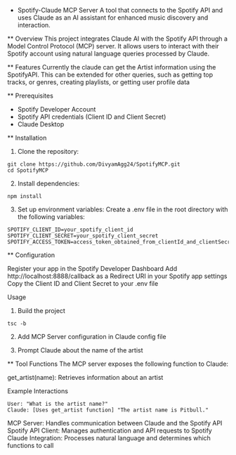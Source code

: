 * Spotify-Claude MCP Server
A tool that connects to the Spotify API and uses Claude as an AI assistant for enhanced music discovery and interaction.

** Overview
This project integrates Claude AI with the Spotify API through a Model Control Protocol (MCP) server. It allows users to interact with their Spotify account using natural language queries processed by Claude.

** Features
Currently the claude can get the Artist information using the SpotifyAPI. This can be extended for other queries, such as getting top tracks, or genres, creating playlists, or getting user profile data

** Prerequisites
 - Spotify Developer Account
 - Spotify API credentials (Client ID and Client Secret)
 - Claude Desktop


** Installation

1. Clone the repository:
```
git clone https://github.com/DivyamAgg24/SpotifyMCP.git
cd SpotifyMCP
```

2. Install dependencies:
```
npm install
```

3. Set up environment variables:
Create a .env file in the root directory with the following variables:
```
SPOTIFY_CLIENT_ID=your_spotify_client_id
SPOTIFY_CLIENT_SECRET=your_spotify_client_secret
SPOTIFY_ACCESS_TOKEN=access_token_obtained_from_clientId_and_clientSecret
```

** Configuration

Register your app in the Spotify Developer Dashboard
Add http://localhost:8888/callback as a Redirect URI in your Spotify app settings
Copy the Client ID and Client Secret to your .env file

Usage

1. Build the project
```
tsc -b
```

2. Add MCP Server configuration in Claude config file

3. Prompt Claude about the name of the artist

** Tool Functions
The MCP server exposes the following function to Claude:

get_artist(name): Retrieves information about an artist

Example Interactions
```
User: "What is the artist name?"
Claude: [Uses get_artist function] "The artist name is Pitbull."
```

MCP Server: Handles communication between Claude and the Spotify API
Spotify API Client: Manages authentication and API requests to Spotify
Claude Integration: Processes natural language and determines which functions to call